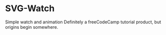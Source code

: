 # SVG-Watch
Simple watch and animation
Definitely a freeCodeCamp tutorial product, but origins begin somewhere. 
